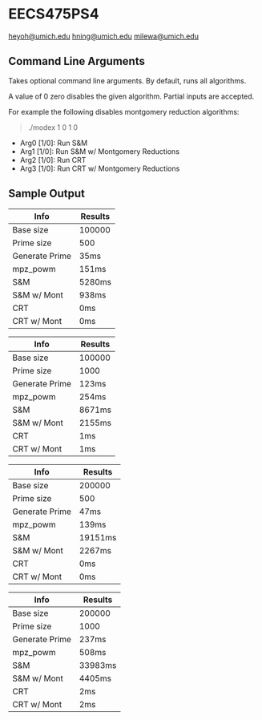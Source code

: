 EECS475PS4
==========

heyoh@umich.edu
hning@umich.edu
milewa@umich.edu

Command Line Arguments
-------------
Takes optional command line arguments. By default, runs all algorithms.

A value of 0 zero disables the given algorithm. Partial inputs are accepted. 

For example the following disables montgomery reduction algorithms:
> ./modex 1 0 1 0


* Arg0 [1/0]: Run S&M
* Arg1 [1/0]: Run S&M w/ Montgomery Reductions
* Arg2 [1/0]: Run CRT 
* Arg3 [1/0]: Run CRT w/ Montgomery Reductions
 
Sample Output
-------------

Info           |Results
---------------|---------------
Base size      |100000
Prime size     |500
Generate Prime |35ms
mpz_powm       |151ms
S&M            |5280ms
S&M w/ Mont    |938ms
CRT            |0ms
CRT w/ Mont    |0ms

Info           |Results
---------------|---------------
Base size      |100000
Prime size     |1000
Generate Prime |123ms
mpz_powm       |254ms
S&M            |8671ms
S&M w/ Mont    |2155ms
CRT            |1ms
CRT w/ Mont    |1ms

Info           |Results
---------------|---------------
Base size      |200000
Prime size     |500
Generate Prime |47ms
mpz_powm       |139ms
S&M            |19151ms
S&M w/ Mont    |2267ms
CRT            |0ms
CRT w/ Mont    |0ms

Info           |Results
---------------|---------------
Base size      |200000
Prime size     |1000
Generate Prime |237ms
mpz_powm       |508ms
S&M            |33983ms
S&M w/ Mont    |4405ms
CRT            |2ms
CRT w/ Mont    |2ms

